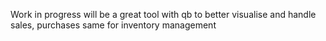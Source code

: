 Work in progress
will be a great tool with qb to better visualise and handle sales, purchases 
same for inventory management 
